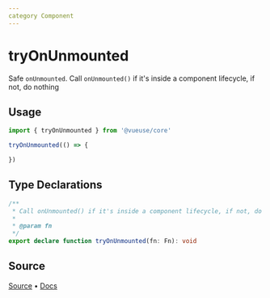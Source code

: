 ```yaml
---
category Component
---
```


# tryOnUnmounted

Safe `onUnmounted`. Call `onUnmounted()` if it's inside a component lifecycle, if not, do nothing

## Usage

```js
import { tryOnUnmounted } from '@vueuse/core'

tryOnUnmounted(() => {

})
```


<!--FOOTER_STARTS-->
## Type Declarations

```typescript
/**
 * Call onUnmounted() if it's inside a component lifecycle, if not, do nothing
 *
 * @param fn
 */
export declare function tryOnUnmounted(fn: Fn): void
```

## Source

[Source](https://github.com/vueuse/vueuse/blob/main/packages/shared/tryOnUnmounted/index.ts) • [Docs](https://github.com/vueuse/vueuse/blob/main/packages/shared/tryOnUnmounted/index.md)


<!--FOOTER_ENDS-->
